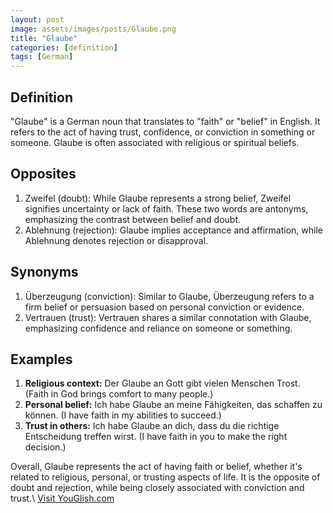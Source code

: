```yaml
---
layout: post
image: assets/images/posts/Glaube.png
title: "Glaube"
categories: [definition]
tags: [German]
---
```


## Definition
"Glaube" is a German noun that translates to "faith" or "belief" in English. It refers to the act of having trust, confidence, or conviction in something or someone. Glaube is often associated with religious or spiritual beliefs.

## Opposites
1. Zweifel (doubt): While Glaube represents a strong belief, Zweifel signifies uncertainty or lack of faith. These two words are antonyms, emphasizing the contrast between belief and doubt.
2. Ablehnung (rejection): Glaube implies acceptance and affirmation, while Ablehnung denotes rejection or disapproval.

## Synonyms
1. Überzeugung (conviction): Similar to Glaube, Überzeugung refers to a firm belief or persuasion based on personal conviction or evidence.
2. Vertrauen (trust): Vertrauen shares a similar connotation with Glaube, emphasizing confidence and reliance on someone or something.

## Examples
1. **Religious context:** Der Glaube an Gott gibt vielen Menschen Trost. (Faith in God brings comfort to many people.)
2. **Personal belief:** Ich habe Glaube an meine Fähigkeiten, das schaffen zu können. (I have faith in my abilities to succeed.)
3. **Trust in others:** Ich habe Glaube an dich, dass du die richtige Entscheidung treffen wirst. (I have faith in you to make the right decision.)

Overall, Glaube represents the act of having faith or belief, whether it's related to religious, personal, or trusting aspects of life. It is the opposite of doubt and rejection, while being closely associated with conviction and trust.\ <a id="yg-widget-0" class="youglish-widget" data-query="Glaube" data-lang="german" data-components="8412" data-auto-start="0" data-bkg-color="theme_light" data-title="How%20to%20pronounce%20Glaube%20in%20German"  rel="nofollow" href="https://youglish.com">Visit YouGlish.com</a><script async src="https://youglish.com/public/emb/widget.js" charset="utf-8"></script>